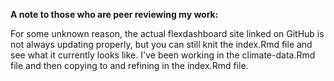 **A note to those who are peer reviewing my work:**

For some unknown reason, the actual flexdashboard site linked on GitHub is not always updating properly, but you can still knit the index.Rmd file and see what it currently looks like. I've been working in the climate-data.Rmd file and then copying to and refining in the index.Rmd file.